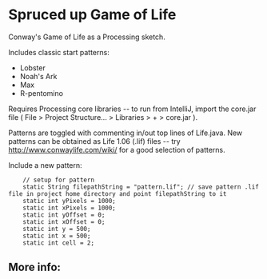 # Spruced up Game of Life

Conway's Game of Life as a Processing sketch. 

Includes classic start patterns:

* Lobster 
* Noah's Ark
* Max
* R-pentomino

Requires Processing core libraries -- to run from IntelliJ, import the core.jar file ( File > Project Structure... > Libraries > + > core.jar ).

Patterns are toggled with commenting in/out top lines of Life.java. New patterns can be obtained as Life 1.06 (.lif) files -- try http://www.conwaylife.com/wiki/ for a good selection of patterns.

Include a new pattern:

```
    // setup for pattern
    static String filepathString = "pattern.lif"; // save pattern .lif file in project home directory and point filepathString to it
    static int yPixels = 1000;
    static int xPixels = 1000;
    static int yOffset = 0;
    static int xOffset = 0;
    static int y = 500;
    static int x = 500;
    static int cell = 2;
```

## More info:

